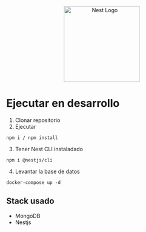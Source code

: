 <p align="center">
  <a href="http://nestjs.com/" target="blank"><img src="https://nestjs.com/img/logo-small.svg" width="200" alt="Nest Logo" /></a>
</p>

# Ejecutar en desarrollo
1. Clonar repositorio
2. Ejecutar
```
npm i / npm install
```
3. Tener Nest CLI instaladado

```
npm i @nestjs/cli
```

4. Levantar la base de datos

```
docker-compose up -d
```


## Stack usado

* MongoDB
* Nestjs
